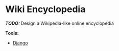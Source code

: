 # Wiki Encyclopedia

<b><i>TODO: </i></b> Design a Wikipedia-like online encyclopedia

<b>Tools: </b>

- [Django](https://www.djangoproject.com/)